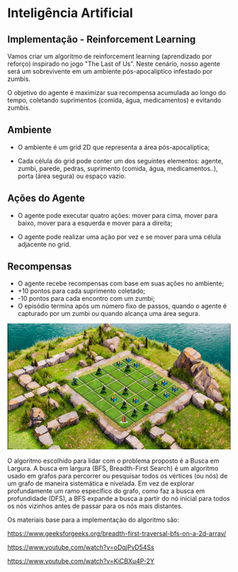 # Inteligência Artificial

## Implementação - Reinforcement Learning

Vamos criar um algoritmo de reinforcement learning (aprendizado por reforço) inspirado no jogo "The Last of Us”. Neste cenário, nosso agente será um sobrevivente em um ambiente pós-apocalíptico infestado por zumbis. 

O objetivo do agente é maximizar sua recompensa acumulada ao longo do tempo, coletando suprimentos (comida, água, medicamentos) e evitando zumbis.


## Ambiente

* O ambiente é um grid 2D que representa a área pós-apocalíptica;

* Cada célula do grid pode conter um dos seguintes elementos: agente, zumbi, parede, pedras, suprimento (comida, água, medicamentos..), porta (área segura) ou espaço vazio.

## Ações do Agente

* O agente pode executar quatro ações: mover para cima, mover para baixo, mover para a esquerda e mover para a direita;

* O agente pode realizar uma ação por vez e se mover para uma célula adjacente no grid.


## Recompensas

* O agente recebe recompensas com base em suas ações no ambiente;
* +10 pontos para cada suprimento coletado;
* -10 pontos para cada encontro com um zumbi;
* O episódio termina após um número fixo de passos, quando o agente é capturado por um zumbi ou quando alcança uma área segura.


![Imagem da Grid](./grid.png)

O algoritmo escolhido para lidar com o problema proposto é a Busca em Largura. A busca em largura (BFS, Breadth-First Search) é um algoritmo usado em grafos para percorrer ou pesquisar todos os vértices (ou nós) de um grafo de maneira sistemática e nivelada. Em vez de explorar profundamente um ramo específico do grafo, como faz a busca em profundidade (DFS), a BFS expande a busca a partir do nó inicial para todos os nós vizinhos antes de passar para os nós mais distantes.

Os materiais base para a implementação do algoritmo são:

https://www.geeksforgeeks.org/breadth-first-traversal-bfs-on-a-2d-array/

https://www.youtube.com/watch?v=oDqjPvD54Ss

https://www.youtube.com/watch?v=KiCBXu4P-2Y
